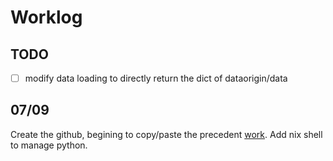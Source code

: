 # Worklog

## TODO

* [ ] modify data loading to directly return the dict of dataorigin/data

## 07/09

Create the github, begining to copy/paste the precedent [work](https://github.com/0nyr/phdtrack_project_3). Add nix shell to manage python.
